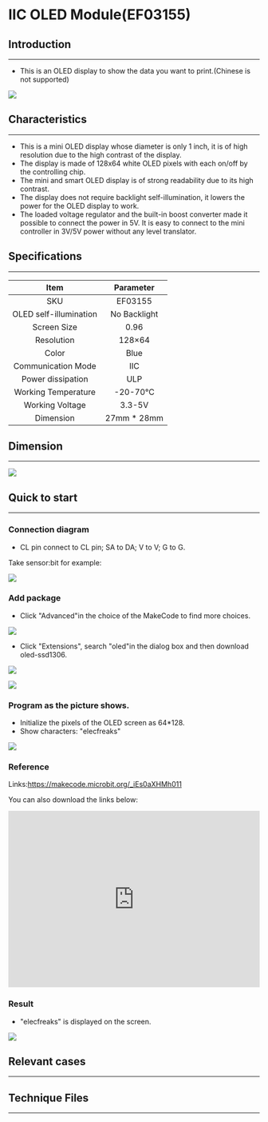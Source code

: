 # IIC OLED Module(EF03155)

## Introduction
---
- This is an OLED display to show the data you want to print.(Chinese is not supported)

 ![](./images/Xa4wAJ3.jpg)

## Characteristics
---


- This is a mini OLED display whose diameter is only 1 inch, it is of high resolution due to the  high contrast of the display.
- The display is made of 128x64 white OLED pixels with each on/off by the controlling chip.
- The mini and smart OLED display is of strong  readability due to its high contrast.
- The display does not require backlight self-illumination, it lowers the power for the OLED display to work.
- The loaded voltage regulator and the built-in boost converter made it possible to connect the power in 5V. It is easy to connect to the mini controller in 3V/5V power without any level translator. 

## Specifications
---

Item | Parameter 
:-: | :-: 
SKU|EF03155
OLED self-illumination|No Backlight
Screen Size | 0.96
Resolution|128×64
Color|Blue
Communication Mode|IIC
Power dissipation|ULP
Working Temperature|-20-70℃
Working Voltage|3.3-5V
Dimension|27mm * 28mm

## Dimension
---

 ![](./images/0C9CgFF.jpg)

## Quick to start
---

### Connection diagram
- CL pin connect to CL pin; SA to DA; V to V; G to G.

Take sensor:bit for example:

 ![](./images/JnrQKL9.png)

###  Add package
- Click "Advanced"in the choice of the MakeCode to find more choices.

 ![](./images/smtcNoB.png)



- Click "Extensions", search "oled"in the dialog box and then download oled-ssd1306.

 ![](./images/25Cwyvf.png)

 ![](./images/XWFXKaU.png)

### Program as the picture shows.
- Initialize the pixels of the OLED screen as 64*128.
- Show characters: "elecfreaks"

 ![](./images/IK3ue9u.png)

### Reference


Links:https://makecode.microbit.org/_iEs0aXHMh011

You can also download the links below:

<div style="position:relative;height:0;padding-bottom:70%;overflow:hidden;"><iframe style="position:absolute;top:0;left:0;width:100%;height:100%;" src="https://makecode.microbit.org/#pub:_iEs0aXHMh011" frameborder="0" sandbox="allow-popups allow-forms allow-scripts allow-same-origin"></iframe></div>  


### Result
- "elecfreaks" is displayed on the screen.

 ![](./images/2ThINGK.jpg)

## Relevant cases
---

## Technique Files
---
